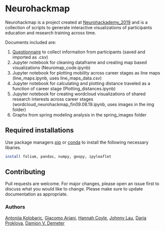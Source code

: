 # Neurohackmap

Neurohackmap is a project created at [Neurohackademy_2019](https://github.com/g14r/2019_projects) and is a collection of scripts to generate interactive visualizations of participants education and research training across time.

Documents included are:
1.  [Questionnaire](https://forms.gle/fghJwTzXrfvsXyZW7) to collect information from participants (saved and imported as .csv)
2.  Jupyter notebook for cleaning dataframe and creating map based visualizations (Neuromap_code.ipynb)
3.  Jupyter notebook for plotting mobility across career stages as line maps (line_maps.ipynb, uses line_maps_data.csv)
4.  Jupyter notebook for calculating and plotting distance traveled as a function of career stage (Plotting_distances.ipynb)
5.  Jupyter notebook for creating wordcloud visualizations of shared research interests across career stages (wordcloud_neurohackmap_fin09.08.19.ipynb, uses images in the img folder) 
6.  Graphs from spring modeling analysis in the spring_images folder

## Required installations
Use package managers [pip](https://pip.pypa.io/en/stable/) or [conda](https://docs.conda.io/en/latest/) to install the following necessary libaries.

```bash
install folium, pandas, numpy, geopy, ipyleaflet
```

## Contributing
Pull requests are welcome. For major changes, please open an issue first to discuss what you would like to change.
Please make sure to update documentation as appropriate.

### Authors
[Antonija Kolobaric](https://github.com/antonijakolobaric), [Giacomo Ariani](https://github.com/g14r), [Hannah Coyle](https://github.com/hcoyle999), [Johnny Lau](https://github.com/jonkingseestheworld), [Daria Proklova](https://github.com/ozonda), [Damion V. Demeter](https://github.com/iamdamion)

